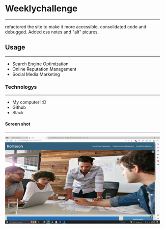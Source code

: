 # Weeklychallenge
***

refactored the site to make it more accessible. consolidated code and debugged. Added css notes and "alt" picures.
## Usage
***
* Search Engine Optimization
* Online Reputation Management
* Social Media Marketing
### Technologys
***
* My computer! :D
* Github
* Slack
#### Screen shot
***
![](assets/images/Screenshot.png)
